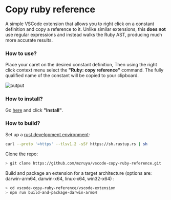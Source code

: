 # Copy ruby reference
A simple VSCode extension that allows you to right click on a constant definition and copy a reference to it. Unlike similar extensions, this **does not** use regular expressions and instead walks the Ruby AST, producing much more accurate results.

### How to use?
Place your caret on the desired constant definition, Then using the right click context menu select the **"Ruby: copy reference"** command. The fully qualified name of the constant will be copied to your clipboard.

![output](https://user-images.githubusercontent.com/653256/175824647-c25166d9-9dcd-4c55-9727-e3a26732a5eb.gif)

### How to install?
Go [here](https://marketplace.visualstudio.com/items?itemName=mzruya.copy-ruby-reference) and click **"Install"**.

### How to build?
Set up a [rust development environment](https://rustup.rs/):
```bash
curl --proto '=https' --tlsv1.2 -sSf https://sh.rustup.rs | sh
```

Clone the repo:
```bash
> git clone https://github.com/mzruya/vscode-copy-ruby-reference.git
```

Build and package an extension for a target architecture (options are: darwin-arm64, darwin-x64, linux-x64, win32-x64) :
```bash
> cd vscode-copy-ruby-reference/vscode-extension
> npm run build-and-package-darwin-arm64
```
